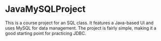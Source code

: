 # JavaMySQLProject
This is a course project for an SQL class. It features a Java-based UI and uses MySQL for data management. The project is fairly simple, making it a good starting point for practicing JDBC.
